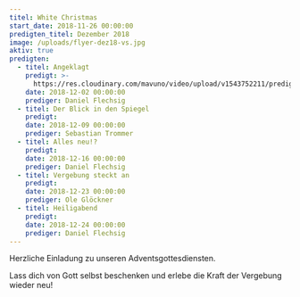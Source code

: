 ```yaml
---
titel: White Christmas
start_date: 2018-11-26 00:00:00
predigten_titel: Dezember 2018
image: /uploads/flyer-dez18-vs.jpg
aktiv: true
predigten:
  - titel: Angeklagt
    predigt: >-
      https://res.cloudinary.com/mavuno/video/upload/v1543752211/predigten/White%20Christmas/2018120_Predigt_Flechsig_White_Christmas_01.mp3
    date: 2018-12-02 00:00:00
    prediger: Daniel Flechsig
  - titel: Der Blick in den Spiegel
    predigt:
    date: 2018-12-09 00:00:00
    prediger: Sebastian Trommer
  - titel: Alles neu!?
    predigt:
    date: 2018-12-16 00:00:00
    prediger: Daniel Flechsig
  - titel: Vergebung steckt an
    predigt:
    date: 2018-12-23 00:00:00
    prediger: Ole Glöckner
  - titel: Heiligabend
    predigt:
    date: 2018-12-24 00:00:00
    prediger: Daniel Flechsig
---
```


Herzliche Einladung zu unseren Adventsgottesdiensten.

Lass dich von Gott selbst beschenken und erlebe die Kraft der Vergebung wieder neu!
